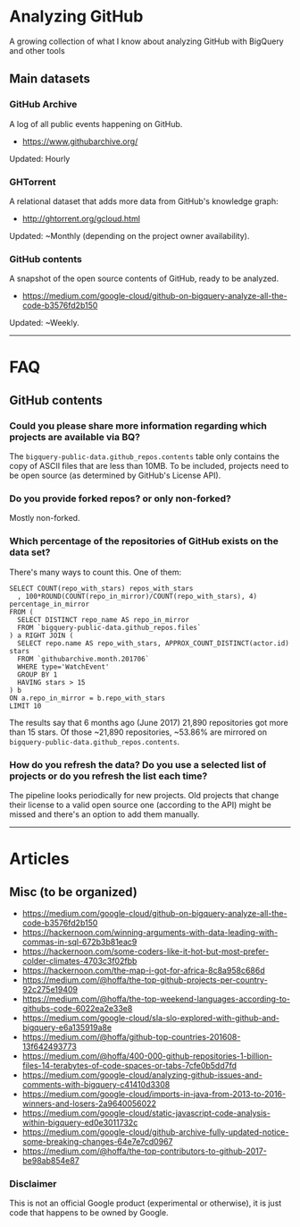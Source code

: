 # Analyzing GitHub

A growing collection of what I know about analyzing GitHub with BigQuery and other tools

## Main datasets

### GitHub Archive

A log of all public events happening on GitHub.

- https://www.githubarchive.org/

Updated: Hourly

### GHTorrent

A relational dataset that adds more data from GitHub's knowledge graph:

- http://ghtorrent.org/gcloud.html

Updated: ~Monthly (depending on the project owner availability).

### GitHub contents

A snapshot of the open source contents of GitHub, ready to be analyzed.

- https://medium.com/google-cloud/github-on-bigquery-analyze-all-the-code-b3576fd2b150


Updated: ~Weekly.

-----

# FAQ

## GitHub contents

### Could you please share more information regarding which projects are available via BQ?

The `bigquery-public-data.github_repos.contents` table only contains the copy of ASCII files that are less than 10MB. To be included, projects need to be open source (as determined by GitHub's License API).

### Do you provide forked repos? or only non-forked?

Mostly non-forked.

### Which percentage of the repositories of GitHub exists on the data set?

There's many ways to count this. One of them:

    SELECT COUNT(repo_with_stars) repos_with_stars
      , 100*ROUND(COUNT(repo_in_mirror)/COUNT(repo_with_stars), 4) percentage_in_mirror
    FROM (
      SELECT DISTINCT repo_name AS repo_in_mirror
      FROM `bigquery-public-data.github_repos.files` 
    ) a RIGHT JOIN (
      SELECT repo.name AS repo_with_stars, APPROX_COUNT_DISTINCT(actor.id) stars 
      FROM `githubarchive.month.201706` 
      WHERE type='WatchEvent'
      GROUP BY 1 
      HAVING stars > 15
    ) b
    ON a.repo_in_mirror = b.repo_with_stars
    LIMIT 10

The results say that 6 months ago (June 2017) 21,890 repositories got more than 15 stars. Of those ~21,890 repositories, 
~53.86% are mirrored on `bigquery-public-data.github_repos.contents`.

### How do you refresh the data? Do you use a selected list of projects or do you refresh the list each time?

The pipeline looks periodically for new projects. Old projects that change their license to a valid open source one (according to the API) might be missed and there's an option to add them manually.

-----

# Articles

## Misc (to be organized)

- https://medium.com/google-cloud/github-on-bigquery-analyze-all-the-code-b3576fd2b150
- https://hackernoon.com/winning-arguments-with-data-leading-with-commas-in-sql-672b3b81eac9
- https://hackernoon.com/some-coders-like-it-hot-but-most-prefer-colder-climates-4703c3f02fbb
- https://hackernoon.com/the-map-i-got-for-africa-8c8a958c686d
- https://medium.com/@hoffa/the-top-github-projects-per-country-92c275e19409
- https://medium.com/@hoffa/the-top-weekend-languages-according-to-githubs-code-6022ea2e33e8
- https://medium.com/google-cloud/sla-slo-explored-with-github-and-bigquery-e6a135919a8e
- https://medium.com/@hoffa/github-top-countries-201608-13f642493773
- https://medium.com/@hoffa/400-000-github-repositories-1-billion-files-14-terabytes-of-code-spaces-or-tabs-7cfe0b5dd7fd
- https://medium.com/google-cloud/analyzing-github-issues-and-comments-with-bigquery-c41410d3308
- https://medium.com/google-cloud/imports-in-java-from-2013-to-2016-winners-and-losers-2a9640056022
- https://medium.com/google-cloud/static-javascript-code-analysis-within-bigquery-ed0e3011732c
- https://medium.com/google-cloud/github-archive-fully-updated-notice-some-breaking-changes-64e7e7cd0967
- https://medium.com/@hoffa/the-top-contributors-to-github-2017-be98ab854e87


### Disclaimer

This is not an official Google product (experimental or otherwise), it is just
code that happens to be owned by Google.
